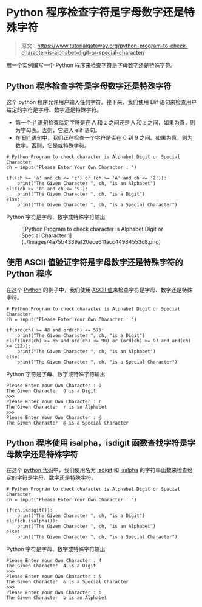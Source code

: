 # Python 程序检查字符是字母数字还是特殊字符

> 原文：<https://www.tutorialgateway.org/python-program-to-check-character-is-alphabet-digit-or-special-character/>

用一个实例编写一个 Python 程序来检查字符是字母数字还是特殊字符。

## Python 程序检查字符是字母数字还是特殊字符

这个 python 程序允许用户输入任何字符。接下来，我们使用 Elif 语句来检查用户给定的字符是字母、数字还是特殊字符。

*   第一个 [if 语句](https://www.tutorialgateway.org/python-if-statement/)检查给定字符是在 A 和 z 之间还是 A 和 z 之间，如果为真，则为字母表。否则，它进入 elif 语句。
*   在 [Elif 语句](https://www.tutorialgateway.org/python-elif-statement/)中，我们正在检查一个字符是否在 0 到 9 之间。如果为真，则为数字。否则，它是或特殊字符。

```
# Python Program to check character is Alphabet Digit or Special Character
ch = input("Please Enter Your Own Character : ")

if((ch >= 'a' and ch <= 'z') or (ch >= 'A' and ch <= 'Z')): 
    print("The Given Character ", ch, "is an Alphabet") 
elif(ch >= '0' and ch <= '9'):
    print("The Given Character ", ch, "is a Digit")
else:
    print("The Given Character ", ch, "is a Special Character")
```

Python 字符是字母、数字或特殊字符输出

<figure class="wp-block-image">![Python Program to check character is Alphabet Digit or Special Character 1](../Images/4a75b4339a120ece611acc44984553c8.png)</figure>

## 使用 ASCII 值验证字符是字母数字还是特殊字符的 Python 程序

在这个 [Python](https://www.tutorialgateway.org/python-tutorial/) 的例子中，我们使用 [ASCII 值](https://www.tutorialgateway.org/ascii-table/)来检查字符是字母、数字还是特殊字符。

```
# Python Program to check character is Alphabet Digit or Special Character
ch = input("Please Enter Your Own Character : ")

if(ord(ch) >= 48 and ord(ch) <= 57): 
    print("The Given Character ", ch, "is a Digit") 
elif((ord(ch) >= 65 and ord(ch) <= 90) or (ord(ch) >= 97 and ord(ch) <= 122)):
    print("The Given Character ", ch, "is an Alphabet")
else:
    print("The Given Character ", ch, "is a Special Character")
```

Python 字符是字母、数字或特殊字符输出

```
Please Enter Your Own Character : 0
The Given Character  0 is a Digit
>>> 
Please Enter Your Own Character : r
The Given Character  r is an Alphabet
>>> 
Please Enter Your Own Character : @
The Given Character  @ is a Special Character
```

## Python 程序使用 isalpha，isdigit 函数查找字符是字母数字还是特殊字符

在这个 [python 代码](https://www.tutorialgateway.org/python-programming-examples/)中，我们使用名为 [isdigit](https://www.tutorialgateway.org/python-isdigit/) 和 [isalpha](https://www.tutorialgateway.org/python-isalpha/) 的字符串函数来检查给定的字符是字母、数字还是特殊字符。

```
# Python Program to check character is Alphabet Digit or Special Character
ch = input("Please Enter Your Own Character : ")

if(ch.isdigit()):
    print("The Given Character ", ch, "is a Digit")
elif(ch.isalpha()):
    print("The Given Character ", ch, "is an Alphabet")
else:
    print("The Given Character ", ch, "is a Special Character")
```

Python 字符是字母、数字或特殊字符输出

```
Please Enter Your Own Character : 4
The Given Character  4 is a Digit
>>> 
Please Enter Your Own Character : &
The Given Character  & is a Special Character
>>> 
Please Enter Your Own Character : b
The Given Character  b is an Alphabet
```